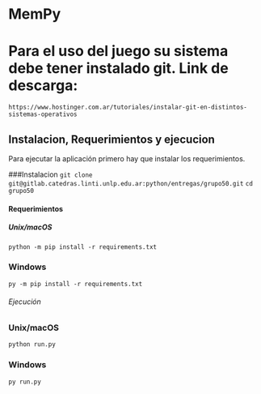 # MemPy

# Para el uso del juego su sistema debe tener instalado git. Link de descarga:
```https://www.hostinger.com.ar/tutoriales/instalar-git-en-distintos-sistemas-operativos```

## Instalacion,  Requerimientos y ejecucion
Para ejecutar la aplicación primero hay que instalar los requerimientos.

###Instalacion
```git clone git@gitlab.catedras.linti.unlp.edu.ar:python/entregas/grupo50.git```
```cd grupo50```

#### Requerimientos

##### Unix/macOS
```python -m pip install -r requirements.txt```

### Windows
```py -m pip install -r requirements.txt```

###### Ejecución

### Unix/macOS
```python run.py```

### Windows
```py run.py```
